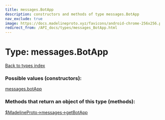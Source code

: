 ```yaml
---
title: messages.BotApp
description: constructors and methods of type messages.BotApp
nav_exclude: true
image: https://docs.madelineproto.xyz/favicons/android-chrome-256x256.png
redirect_from: /API_docs/types/messages_BotApp.html
---
```

# Type: messages.BotApp
[Back to types index](index.html)



### Possible values (constructors):

[messages.botApp](/API_docs/constructors/messages.botApp.html)  



### Methods that return an object of this type (methods):

[$MadelineProto->messages->getBotApp](/API_docs/methods/messages.getBotApp.html)  



